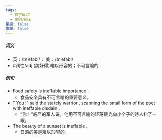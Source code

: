 ```yaml
---
tags:
  - 首字母/I
  - 级别/GRE
掌握: false
模糊: false
---
```

##### 词义
- 英：/ɪnˈefəbl/； 美：/ɪnˈefəbl/
- #词性/adj  (美好得)难以形容的；不可言喻的
##### 例句
- Food safety is ineffable importance .
	- 食品安全具有不可言喻的重要意义。
- " You !" said the stately warrior , scanning the small form of the poet with ineffable disdain .
	- “你！”威严的军人说，他用不可言喻的轻蔑眼光向小个子的诗人扫了一眼。
- The beauty of a sunset is ineffable .
	- 日落的美是难以形容的。
